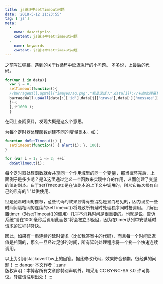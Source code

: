 ```yaml
---
title: js循环中setTimeout问题
date: '2018-5-12 11:23:55'
tag: ['js']
meta:
  -
    name: description
    content: js循环中setTimeout问题
  -
    name: keywords
    content: js循环中setTimeout问题
---
```

之前写过弹幕，遇到的关于js循环中延迟执行的小问题。 不多说，上最后的代码。
```js
for(var i in data){
  var j = 0;
  setTimeout(function(){
  //barrageWall.upWall("images/aq.png","我是说话人",data[i]);//初始化弹幕墙
  barrageWall.upWall(data[j]['id'],data[j]['grava'],data[j]['message']);//初始化弹幕墙
  j++;
  },i*1000 );
  }
```
在网上查阅资料，发现大概是这么个意思。

为每个定时器处理函数创建不同的i变量副本。如：
```js
function doSetTimeout(i) {
  setTimeout(function() { alert(i); }, 100);
}

for (var i = 1; i <= 2; ++i)
  doSetTimeout(i);
```
每个定时器处理函数就会共享同一个作用域里的同一个变量i，那当循环完后，上面例子是多少呢？是3.这里通过定义一个函数来实现中介的作用，从而创建了变量的值的副本。由于setTimeout()是在该副本的上下文中调用的，所以它每次都有自己的私有的"i"以供使用。

但是随着时间的推移，这些代码的效果显得有些混乱是显而易见的，因为设立一些时间间隔相同的连续的setTimeout()将导致所有延时处理程序同时被调用。了解设置timer（对setTimeout()的调用）几乎不消耗时间是很重要的。也就是说，告诉系统“请在1000毫秒后调用此函数”将会被立即返回，因为在timer队列中安装延时请求的过程非常快。

因此，如果有一串连续的延时请求（比如我答案中的代码），而且每一个时间延迟值是相同的，那么一旦经过足够的时间，所有延时处理程序将一个接一个快速连续调用。

以上为引用stackoverflow上的回答。据此修改代码，效果符合预期。很经典的问题！
::: danger
本文作者：zane</br>
版权声明：本博客所有文章除特别声明外，均采用 CC BY-NC-SA 3.0 许可协议。转载请注明出处！
:::

